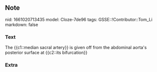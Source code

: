 ## Note
nid: 1661020713435
model: Cloze-7de96
tags: GSSE::!Contributor::Tom_Li
markdown: false

### Text
<div>
  The {{c1::median sacral artery}} is given off from the abdominal
  aorta's posterior surface at {{c2::its bifurcation}}
</div>

### Extra


